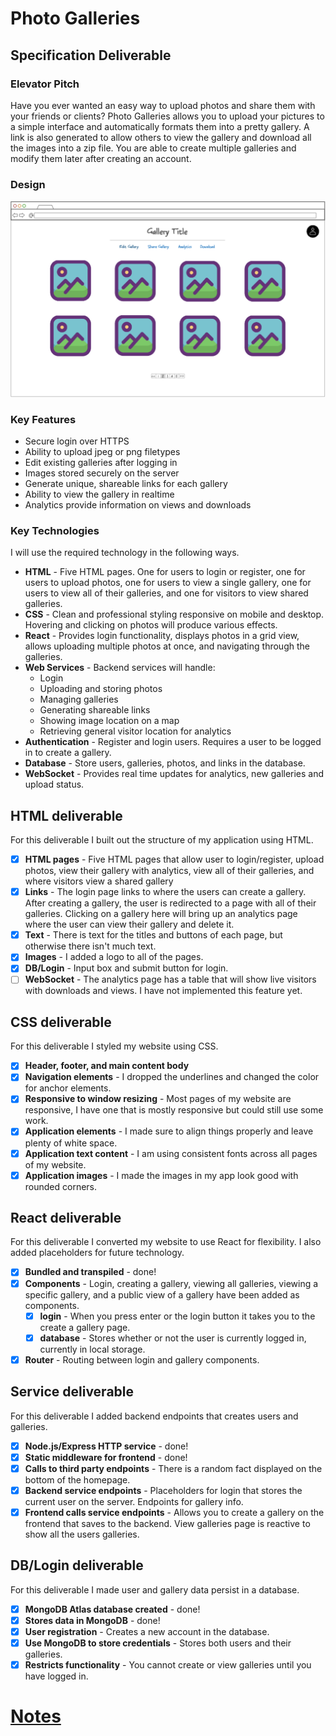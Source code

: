 # Photo Galleries

## Specification Deliverable

### Elevator Pitch

Have you ever wanted an easy way to upload photos and share them with your friends or clients? Photo Galleries allows you to upload your pictures to a simple interface and automatically formats them into a pretty gallery. A link is also generated to allow others to view the gallery and download all the images into a zip file. You are able to create multiple galleries and modify them later after creating an account.

### Design

![Mockup of Photo Galleries](PhotoGalleryUI.png)

### Key Features

- Secure login over HTTPS
- Ability to upload jpeg or png filetypes
- Edit existing galleries after logging in
- Images stored securely on the server
- Generate unique, shareable links for each gallery
- Ability to view the gallery in realtime
- Analytics provide information on views and downloads

### Key Technologies

I will use the required technology in the following ways.

- **HTML** - Five HTML pages. One for users to login or register, one for users to upload photos, one for users to view a single gallery, one for users to view all of their galleries, and one for visitors to view shared galleries.
- **CSS** - Clean and professional styling responsive on mobile and desktop. Hovering and clicking on photos will produce various effects.
- **React** - Provides login functionality, displays photos in a grid view, allows uploading multiple photos at once, and navigating through the galleries.
- **Web Services** - Backend services will handle:
    - Login
    - Uploading and storing photos
    - Managing galleries
    - Generating shareable links
    - Showing image location on a map
    - Retrieving general visitor location for analytics
- **Authentication** - Register and login users. Requires a user to be logged in to create a gallery.
- **Database** - Store users, galleries, photos, and links in the database.
- **WebSocket** - Provides real time updates for analytics, new galleries and upload status.

## HTML deliverable

For this deliverable I built out the structure of my application using HTML.

- [x] **HTML pages** - Five HTML pages that allow user to login/register, upload photos, view their gallery with analytics, view all of their galleries, and where visitors view a shared gallery
- [x] **Links** - The login page links to where the users can create a gallery. After creating a gallery, the user is redirected to a page with all of their galleries. Clicking on a gallery here will bring up an analytics page where the user can view their gallery and delete it.
- [x] **Text** - There is text for the titles and buttons of each page, but otherwise there isn't much text.
- [x] **Images** - I added a logo to all of the pages.
- [x] **DB/Login** - Input box and submit button for login.
- [ ] **WebSocket** - The analytics page has a table that will show live visitors with downloads and views. I have not implemented this feature yet.

## CSS deliverable

For this deliverable I styled my website using CSS.

- [x] **Header, footer, and main content body**
- [x] **Navigation elements** - I dropped the underlines and changed the color for anchor elements.
- [x] **Responsive to window resizing** - Most pages of my website are responsive, I have one that is mostly responsive but could still use some work.
- [x] **Application elements** - I made sure to align things properly and leave plenty of white space.
- [x] **Application text content** - I am using consistent fonts across all pages of my website.
- [x] **Application images** - I made the images in my app look good with rounded corners.

## React deliverable

For this deliverable I converted my website to use React for flexibility. I also added placeholders for future technology.

- [x] **Bundled and transpiled** - done!
- [x] **Components** - Login, creating a gallery, viewing all galleries, viewing a specific gallery, and a public view of a gallery have been added as components.
  - [x] **login** - When you press enter or the login button it takes you to the create a gallery page.
  - [x] **database** - Stores whether or not the user is currently logged in, currently in local storage.
- [x] **Router** - Routing between login and gallery components.

## Service deliverable

For this deliverable I added backend endpoints that creates users and galleries.

- [x] **Node.js/Express HTTP service** - done!
- [x] **Static middleware for frontend** - done!
- [x] **Calls to third party endpoints** - There is a random fact displayed on the bottom of the homepage.
- [x] **Backend service endpoints** - Placeholders for login that stores the current user on the server. Endpoints for gallery info.
- [x] **Frontend calls service endpoints** - Allows you to create a gallery on the frontend that saves to the backend. View galleries page is reactive to show all the users galleries.

## DB/Login deliverable

For this deliverable I made user and gallery data persist in a database.

- [x] **MongoDB Atlas database created** - done!
- [x] **Stores data in MongoDB** - done!
- [x] **User registration** - Creates a new account in the database.
- [x] **Use MongoDB to store credentials** - Stores both users and their galleries.
- [x] **Restricts functionality** - You cannot create or view galleries until you have logged in.

# [Notes](notes.md)
